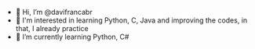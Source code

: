 - 👋 Hi, I’m @davifrancabr
- 👀 I'm interested in learning Python, C, Java and improving the codes, in that, I already practice 
- 🌱 I’m currently learning Python, C#


<!---
davifrancabr/davifrancabr is a ✨ special ✨ repository because its `README.md` (this file) appears on your GitHub profile.
You can click the Preview link to take a look at your changes.
--->
